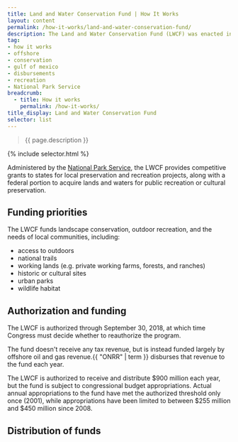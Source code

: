 ```yaml
---
title: Land and Water Conservation Fund | How It Works
layout: content
permalink: /how-it-works/land-and-water-conservation-fund/
description: The Land and Water Conservation Fund (LWCF) was enacted in 1965. It supports preservation, development, and access to outdoor lands for public recreation. The LWCF is funded by revenue from offshore oil and gas leases. 
tag:
- how it works
- offshore
- conservation
- gulf of mexico
- disbursements
- recreation
- National Park Service
breadcrumb:
  - title: How it works
    permalink: /how-it-works/
title_display: Land and Water Conservation Fund
selector: list
---
```


> {{ page.description }}

{% include selector.html %}

Administered by the [National Park Service](https://www.nps.gov/subjects/lwcf/index.htm), the LWCF provides competitive grants to states for local preservation and recreation projects, along with a federal portion to acquire lands and waters for public recreation or cultural preservation.

## Funding priorities
The LWCF funds landscape conservation, outdoor recreation, and the needs of local communities, including:

- access to outdoors
- national trails
- working lands (e.g. private working farms, forests, and ranches)
- historic or cultural sites
- urban parks
- wildlife habitat

## Authorization and funding
The LWCF is authorized through September 30, 2018, at which time Congress must decide whether to reauthorize the program.

The fund doesn't receive any tax revenue, but is instead funded largely by offshore oil and gas revenue.{{ "ONRR" | term }} disburses that revenue to the fund each year.

The LWCF is authorized to receive and distribute $900 million each year, but the fund is subject to congressional budget appropriations. Actual annual appropriations to the fund have met the authorized threshold only once (2001), while appropriations have been limited to between $255 million and $450 million since 2008.

## Distribution of funds